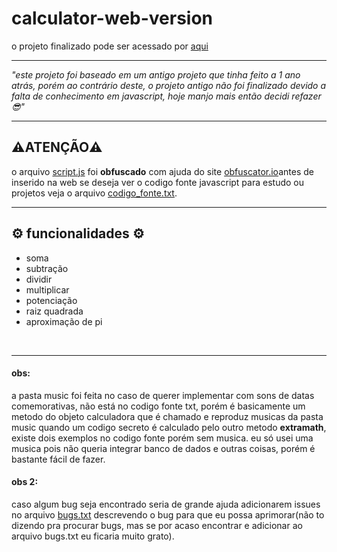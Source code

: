 # calculator-web-version
<p>o projeto finalizado pode ser acessado por <a href="https://green-calculator.netlify.app/">aqui</a><p>
<hr>
<p><i>"este projeto foi baseado em um antigo projeto que tinha feito a 1 ano atrás, porém ao contrário deste, o projeto antigo não foi finalizado devido a falta de conhecimento em javascript, hoje manjo mais então decidi refazer 😎"</i></p>
<hr>
<h2>⚠️ATENÇÃO⚠️</h2>
<p> o arquivo <a href="https://github.com/isaias-silva/calculator-web-version/blob/main/script.js">script.js</a> foi <b>obfuscado</b> com ajuda do site <a href="https://obfuscator.io/">obfuscator.io</a>antes de inserido na web se deseja ver o codigo fonte javascript para estudo ou projetos veja o arquivo <a href="https://github.com/isaias-silva/calculator-web-version/blob/main/codigo_fonte.txt">codigo_fonte.txt</a>. </p>
<hr>
<h2>⚙️ funcionalidades ⚙️ </h2>
<ul>
<li>soma</li>
<li>subtração</li>
<li>dividir</li>
<li>multiplicar</li>
<li>potenciação</li>
<li>raiz quadrada</li>
<li>aproximação de pi</li>
</ul>
<br>
<hr>
<h4>obs:</h4>
<p>a pasta music foi feita no caso de querer implementar com sons de datas comemorativas, não está no codigo fonte txt, porém é basicamente um metodo do objeto calculadora que é chamado e reproduz musicas da pasta music quando um codigo secreto é calculado pelo outro metodo <b>extramath</b>, existe dois exemplos no codigo fonte porém sem musica. eu só usei uma musica pois não queria integrar banco de dados e outras coisas, porém é bastante fácil de fazer.</p>
<h4>obs 2:</h4>
<p>caso algum bug seja encontrado seria de grande ajuda adicionarem issues no arquivo <a href="https://github.com/isaias-silva/calculator-web-version/blob/main/bugs.txt">bugs.txt</a> descrevendo o bug para que eu possa aprimorar(não to dizendo pra procurar bugs, mas se por acaso encontrar e adicionar ao arquivo bugs.txt eu ficaria muito grato).</p>